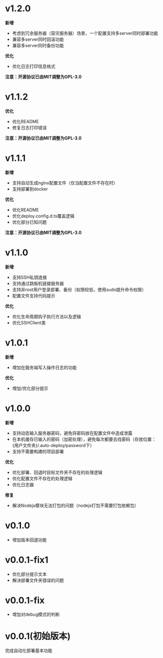 # v1.2.0
**新增**
- 考虑到冗余服务器（容灾服务器）场景，一个配置支持多server同时部署功能
- 兼容多server同时回滚功能
- 兼容多server同时备份功能

**优化**
- 优化日志打印信息格式

**注意：开源协议已由MIT调整为GPL-3.0**

# v1.1.2
**优化**
- 优化README
- 修复日志打印错误

**注意：开源协议已由MIT调整为GPL-3.0**


# v1.1.1
**新增**
- 支持自动生成nginx配置文件（仅当配置文件不存在时）
- 支持部署到docker

**优化**
- 优化README
- 优化deploy.config.d.ts覆盖逻辑
- 优化部分已知问题

**注意：开源协议已由MIT调整为GPL-3.0**


# v1.1.0
**新增**
- 支持SSH私钥连接
- 支持通过跳板机链接服务器
- 支持非root用户登录部署、备份（权限较低，使用sudo提升命令权限）
- 配置文件支持代码提示

**优化**
- 优化生命周期钩子执行方法以及逻辑
- 优化SSHClient类


# v1.0.1

**新增**
- 增加在服务端写入操作日志的功能

**优化**
- 增加/优化部分提示


# v1.0.0

**新增**
- 支持动态输入服务器密码，避免将密码放在配置文件中造成泄露 
- 在本机缓存已输入的密码（加密处理），避免每次都要去找密码（存放位置：{用户文件夹}/.auto-deploy/password下）
- 支持不需要构建的项目部署
  
**优化**
- 优化部署、回退时目标文件夹不存在的处理逻辑
- 优化配置文件不存在的处理逻辑
- 优化日志器

**修复**
- 解决Nodejs模块无法打包的问题（nodejs打包不需要打包依赖包）


# v0.1.0
- 增加版本回退功能


# v0.0.1-fix1
- 优化部分提示文本
- 解决部署文件夹错误的问题


# v0.0.1-fix
- 增加对debug模式的判断


# v0.0.1(初始版本)
完成自动化部署基本功能
